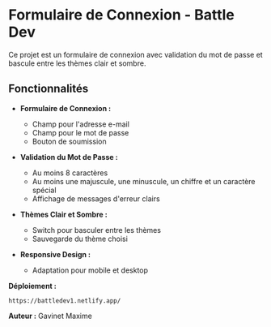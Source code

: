 # Formulaire de Connexion - Battle Dev

Ce projet est un formulaire de connexion avec validation du mot de passe et bascule entre les thèmes clair et sombre.

## Fonctionnalités

- **Formulaire de Connexion :**
    - Champ pour l'adresse e-mail
    - Champ pour le mot de passe
    - Bouton de soumission

- **Validation du Mot de Passe :**
    - Au moins 8 caractères
    - Au moins une majuscule, une minuscule, un chiffre et un caractère spécial
    - Affichage de messages d'erreur clairs

- **Thèmes Clair et Sombre :**
    - Switch pour basculer entre les thèmes
    - Sauvegarde du thème choisi

- **Responsive Design :**
    - Adaptation pour mobile et desktop

**Déploiement :**

```
https://battledev1.netlify.app/
```

**Auteur :**
Gavinet Maxime
